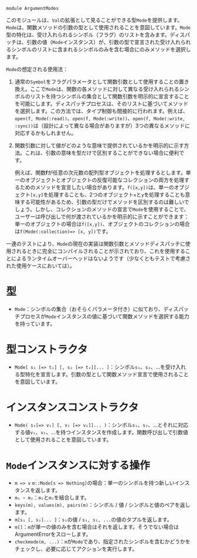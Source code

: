 ```
module ArgumentModes
```

このモジュールは、`Val`の拡張として見ることができる型`Mode`を提供します。`Mode`は、関数メソッドの引数の型として使用されることを意図しています。`Mode`型の特化は、受け入れられるシンボル（フラグ）のリストを含みます。ディスパッチは、引数の値（`Mode`インスタンス）が、引数の型で宣言された受け入れられるシンボルのリストに含まれるシンボルのみを含む場合にのみメソッドを選択します。

`Mode`の想定される使用法：

1. 通常の`Symbol`をフラグパラメータとして関数引数として使用することの置き換え。ここで`Mode`は、関数の各メソッドに対して異なる受け入れられるシンボルのリストを持つシンボルの集合として関数引数を明示的に宣言することを可能にします。ディスパッチプロセスは、そのリストに基づいてメソッドを選択します。この方法では、タイプ制御も間接的に行われます。例えば、`open(f, Mode(:read))`、`open(f, Mode(:write))`、`open(f, Mode(:write, :sync))`は（設計によって異なる場合がありますが）3つの異なるメソッドに対応するかもしれません。
2. 関数引数に対して値がどのような意味で提供されているかを明示的に示す方法。これは、引数の意味を型だけで区別することができない場合に便利です。

    例えば、関数**f**が任意の次元数の配列型オブジェクトを処理するとします。単一のオブジェクトとオブジェクトの反復可能なコレクションの両方を処理するためのメソッドを宣言したい場合があります。`f([x,y])`は、単一のオブジェクト`[x,y]`を処理することも、2つのオブジェクト`x`と`y`を処理することも意味する可能性があるため、引数の型だけでメソッドを区別するのは難しいでしょう。しかし、コレクションのメソッドの宣言で`Mode`を使用することで、ユーザーは呼び出しで何が渡されているかを明示的に示すことができます：単一のオブジェクトの場合は`f([x,y])`、オブジェクトのコレクションの場合は`f(Mode(:collection)=> [x, y])`です。

一連のテストにより、`Mode`の現在の実装は関数引数とメソッドディスパッチに使用されるときに完全にコンパイルされることが示されており、これを使用することによるランタイムオーバーヘッドはないようです（少なくともテストで考慮された使用ケースにおいては）。

# 型

  * `Mode`：シンボルの集合（おそらくパラメータ付き）に似ており、ディスパッチプロセスが`Mode`インスタンスの値に基づいて関数メソッドを選択する能力を持っています。

# 型コンストラクタ

  * `Mode[ s₁ [=> t₁] [, s₂ [=> t₂]]... ]`：シンボル`s₁`、`s₂`、…を受け入れる型特化を宣言します。引数の型として関数メソッド宣言で使用されることを意図しています。

# インスタンスコンストラクタ

  * `Mode( s₁[=> v₁] [, v₂ [=> v₂]]... )`：シンボル`s₁`、`s₂`、…とそれに対応する値`v₁`、`v₂`、…を持つインスタンスを作成します。関数呼び出しで引数値として使用されることを意図しています。

# `Mode`インスタンスに対する操作

  * `m => v` `m::Mode[s => Nothing]`の場合：単一のシンボルを持つ新しいインスタンスを返します。
  * `m₁ ~ m₂`：`m₁`と`m₂`を結合します。
  * `keys(m), values(m), pairs(m)`：シンボル / 値 / シンボルと値のペアを返します。
  * `m[s₁ [, s₂]... ]`：`s₁`の値 / `s₁, s₂, ...`の値のタプルを返します。
  * `m[]`：`m`が単一の値のみを含む場合はそれを返します。そうでない場合はArgumentErrorをスローします。
  * `checkmode(m, ...)`：`m`が`Mode`であり、指定されたシンボルを含むかどうかをチェックし、必要に応じてアクションを実行します。
